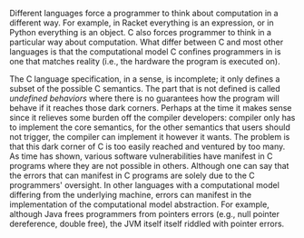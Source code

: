 Different languages force a programmer to think about computation in a different way. For example, in Racket everything is an expression, or in Python everything is an object. C also forces programmer to think in a particular way about computation. What differ between C and most other languages is that the computational model C confines programmers in is one that matches reality (i.e., the hardware the program is executed on). 

The C language specification, in a sense, is incomplete; it only defines a subset of the possible C semantics. The part that is not defined is called _undefined behaviors_ where there is no guarantees how the program will behave if it reaches those dark corners. Perhaps at the time it makes sense since it relieves some burden off the compiler developers: compiler only has to implement the core semantics, for the other semantics that users should not trigger, the compiler can implement it however it wants. The problem is that this dark corner of C is too easily reached and ventured by too many. As time has shown, various software vulnerabilities have manifest in C programs where they are not possible in others. Although one can say that the errors that can manifest in C programs are solely due to the C programmers' oversight. In other languages with a computational model differing from the underlying machine, errors can manifest in the implementation of the computational model abstraction. For example, although Java frees programmers from pointers errors (e.g., null pointer dereference, double free), the JVM itself itself riddled with pointer errors. 


